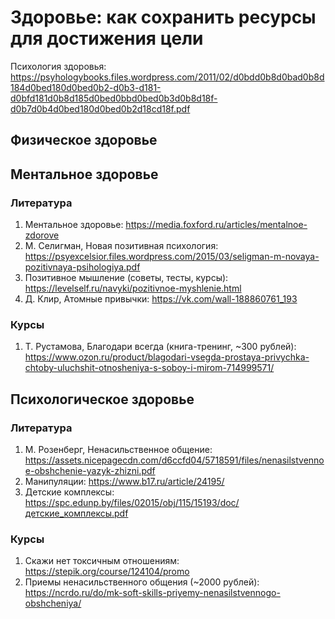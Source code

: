 # Здоровье: как сохранить ресурсы для достижения цели

Психология здоровья: https://psyhologybooks.files.wordpress.com/2011/02/d0bdd0b8d0bad0b8d184d0bed180d0bed0b2-d0b3-d181-d0bfd181d0b8d185d0bed0bbd0bed0b3d0b8d18f-d0b7d0b4d0bed180d0bed0b2d18cd18f.pdf

## Физическое здоровье

## Ментальное здоровье

### Литература
1. Ментальное здоровье: https://media.foxford.ru/articles/mentalnoe-zdorove
2. М. Селигман, Новая позитивная психология: https://psyexcelsior.files.wordpress.com/2015/03/seligman-m-novaya-pozitivnaya-psihologiya.pdf
3. Позитивное мышление (советы, тесты, курсы): https://levelself.ru/navyki/pozitivnoe-myshlenie.html
4. Д. Клир, Атомные привычки: https://vk.com/wall-188860761_193

### Курсы
1. Т. Рустамова, Благодари всегда (книга-тренинг, ~300 рублей): https://www.ozon.ru/product/blagodari-vsegda-prostaya-privychka-chtoby-uluchshit-otnosheniya-s-soboy-i-mirom-714999571/

## Психологическое здоровье

### Литература
1. М. Розенберг, Ненасильственное общение: https://assets.nicepagecdn.com/d6ccfd04/5718591/files/nenasilstvennoe-obshchenie-yazyk-zhizni.pdf
2. Манипуляции: https://www.b17.ru/article/24195/
3. Детские комплексы: https://spc.edunp.by/files/02015/obj/115/15193/doc/детские_комплексы.pdf

### Курсы
1. Скажи нет токсичным отношениям: https://stepik.org/course/124104/promo
2. Приемы ненасильственного общения (~2000 рублей): https://ncrdo.ru/do/mk-soft-skills-priyemy-nenasilstvennogo-obshcheniya/
